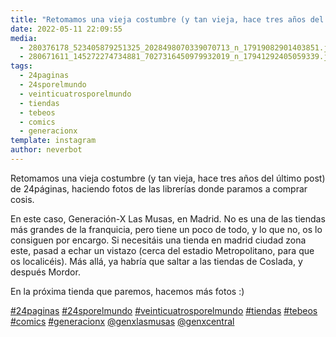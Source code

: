 ```yaml
---
title: "Retomamos una vieja costumbre (y tan vieja, hace tres años del último post) de 24páginas, haciendo fotos de las librerías donde paramos a comprar cosis"
date: 2022-05-11 22:09:55
media: 
  - 280376178_523405879251325_2028498070339070713_n_17919082901403851.jpg
  - 280671611_145272274734881_7027316450979932019_n_17941292405059339.jpg
tags: 
  - 24paginas
  - 24sporelmundo
  - veinticuatrosporelmundo
  - tiendas
  - tebeos
  - comics
  - generacionx
template: instagram
author: neverbot
---
```


Retomamos una vieja costumbre (y tan vieja, hace tres años del último post) de 24páginas, haciendo fotos de las librerías donde paramos a comprar cosis.

En este caso, Generación-X Las Musas, en Madrid. No es una de las tiendas más grandes de la franquicia, pero tiene un poco de todo, y lo que no, os lo consiguen por encargo. Si necesitáis una tienda en madrid ciudad zona este, pasad a echar un vistazo (cerca del estadio Metropolitano, para que os localicéis). Más allá, ya habría que saltar a las tiendas de Coslada, y después Mordor. 

En la próxima tienda que paremos, hacemos más fotos :)

[#24paginas](/tags/24paginas) [#24sporelmundo](/tags/24sporelmundo) [#veinticuatrosporelmundo](/tags/veinticuatrosporelmundo) [#tiendas](/tags/tiendas) [#tebeos](/tags/tebeos) [#comics](/tags/comics) [#generacionx](/tags/generacionx) [@genxlasmusas](https://instagram.com/genxlasmusas) [@genxcentral](https://instagram.com/genxcentral)
